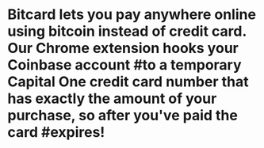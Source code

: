 # Bitcard lets you pay anywhere online using bitcoin instead of credit card. Our Chrome extension hooks your Coinbase account #to a temporary Capital One credit card number that has exactly the amount of your purchase, so after you've paid the card #expires!
